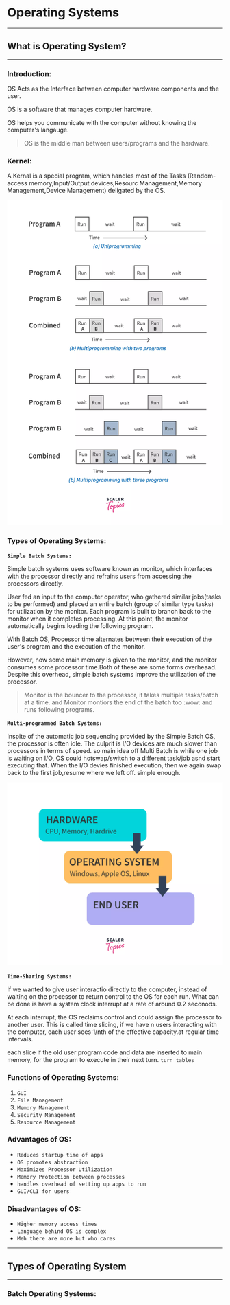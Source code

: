 # **Operating Systems**

---

## **What is Operating System?**

---

### **Introduction:**

OS Acts as the Interface between computer hardware components and the user.

OS is a software that manages computer hardware.

OS helps you communicate with the computer without knowing the computer's langauge.

>OS is the middle man between users/programs and the hardware.

### **Kernel:**

A Kernal is a special program, which handles most of the Tasks (Random-access memory,Input/Output devices,Resourc Management,Memory Management,Device Management) deligated by the OS.

![kernel in operating system](../../images/Computer%20Fundamentals/Operating%20Systems/kernel-in-operating-system.jpeg "kernel in operating system")

### **Types of Operating Systems:**

**`Simple Batch Systems:`**

Simple batch systems uses software known as monitor, which interfaces with the processor directly and refrains users from accessing the processors directly.

User fed an input to the computer operator, who gathered similar jobs(tasks to be performed) and placed an entire batch (group of similar type tasks) for utilization by the monitor.
Each program is built to branch back to the monitor when it completes processing.
At this point, the monitor automatically begins loading the following program.

With Batch OS, Processor time alternates between their execution of the user's program and the execution of the monitor.

However, now some main memory is given to the monitor, and the monitor consumes some processor time.Both of these are some forms overheaad. Despite this overhead, simple batch systems improve the utilization of the processor.

>Monitor is the bouncer to the processor, it takes multiple tasks/batch at a time. and Monitor montiors the end of the batch too :wow: and runs following programs.

**`Multi-programmed Batch Systems:`**

Inspite of the automatic job sequencing provided by the Simple Batch OS, the processor is often idle.
The culprit is I/O devices are much slower than processors in terms of speed.
so main idea off Multi Batch is while one job is waiting on I/O, OS could hotswap/switch to a different task/job asnd start executing that.
When the I/O devies finished execution, then we again swap back to the first job,resume where we left off.
simple enough.

![multi programmed batch system](../../images/Computer%20Fundamentals/Operating%20Systems/multi-programmed-batch-systems.jpeg "multi programmed batch system")

**`Time-Sharing Systems:`**

If we wanted to give user interactio directly to the computer, instead of waiting on the processor to return control to the OS for each run.
What can be done is have a system clock interrupt at a rate of around 0.2 seconods.

At each interrupt, the OS reclaims control and could assign the processor to another user.
This is called time slicing,
if we have n users interacting with the computer, each user sees 1/nth of the effective capacity.at regular time intervals.

each slice if the old user program code and data are inserted to main memory, for the program to execute in their next turn.
`turn tables`

### **Functions of Operating Systems:**

1. `GUI`  
2. `File Management`
3. `Memory Management`
4. `Security Management`
5. `Resource Management`

### **Advantages of OS:**

- `Reduces startup time of apps`
- `OS promotes abstraction`
- `Maximizes Processor Utilization`
- `Memory Protection between processes`
- `handles overhead of setting up apps to run`
- `GUI/CLI for users`

### **Disadvantages of OS:**

- `Higher memory access times`
- `Language behind OS is complex`
- `Meh there are more but who cares`

---

## **Types of Operating System**

---

### **Batch Operating Systems:**
